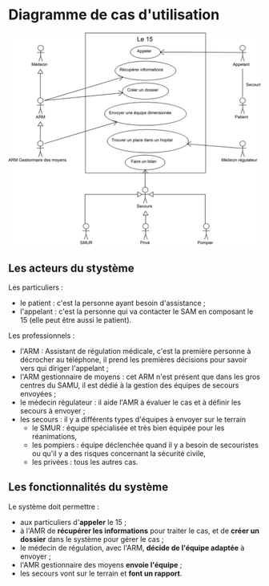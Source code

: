  
Diagramme de cas d'utilisation
==============================

![Diagramme de cas d'utilisation](../exports/use_case.png "Diagramme de cas d'utilisation")

Les acteurs du stystème
-----------------------

Les particuliers :

* le patient : c'est la personne ayant besoin d'assistance ;
* l'appelant : c'est la personne qui va contacter le SAM en composant le 15 (elle peut être aussi le patient).

Les professionnels :

* l'ARM : Assistant de régulation médicale, c'est la première personne à décrocher au téléphone, il prend les premières décisions pour savoir vers qui diriger l'appelant ;
* l'ARM gestionnaire de moyens : cet ARM n'est présent que dans les gros centres du SAMU, il est dédié à la gestion des équipes de secours envoyées ;
* le médecin régulateur : il aide l'AMR à évaluer le cas et à définir les secours à envoyer ;
* les secours : il y a différents types d'équipes à envoyer sur le terrain 
    * le SMUR : équipe spécialisée et très bien équipée pour les réanimations,
    * les pompiers : équipe déclenchée quand il y a besoin de secouristes ou qu'il y a des risques concernant la sécurité civile,
    * les privées : tous les autres cas.


Les fonctionnalités du système
------------------------------

Le système doit permettre :

* aux particuliers d'**appeler** le 15 ;
* à l'AMR de **récupérer les informations** pour traiter le cas, et de **créer un dossier** dans le système pour gérer le cas ;
* le médecin de régulation, avec l'ARM, **décide de l'équipe adaptée** à envoyer ;
* l'AMR gestionnaire des moyens **envoie l'équipe** ;
* les secours vont sur le terrain et **font un rapport**.
